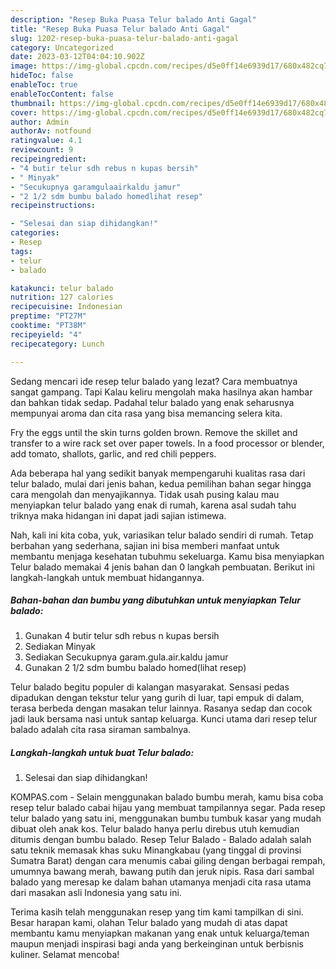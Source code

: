 ```yaml
---
description: "Resep Buka Puasa Telur balado Anti Gagal"
title: "Resep Buka Puasa Telur balado Anti Gagal"
slug: 1202-resep-buka-puasa-telur-balado-anti-gagal
category: Uncategorized
date: 2023-03-12T04:04:10.902Z
image: https://img-global.cpcdn.com/recipes/d5e0ff14e6939d17/680x482cq70/telur-balado-foto-resep-utama.jpg
hideToc: false
enableToc: true
enableTocContent: false
thumbnail: https://img-global.cpcdn.com/recipes/d5e0ff14e6939d17/680x482cq70/telur-balado-foto-resep-utama.jpg
cover: https://img-global.cpcdn.com/recipes/d5e0ff14e6939d17/680x482cq70/telur-balado-foto-resep-utama.jpg
author: Admin
authorAv: notfound
ratingvalue: 4.1
reviewcount: 9
recipeingredient:
- "4 butir telur sdh rebus n kupas bersih"
- " Minyak"
- "Secukupnya garamgulaairkaldu jamur"
- "2 1/2 sdm bumbu balado homedlihat resep"
recipeinstructions:

- "Selesai dan siap dihidangkan!"
categories:
- Resep
tags:
- telur
- balado

katakunci: telur balado 
nutrition: 127 calories
recipecuisine: Indonesian
preptime: "PT27M"
cooktime: "PT38M"
recipeyield: "4"
recipecategory: Lunch

---
```



Sedang mencari ide resep telur balado yang lezat? Cara membuatnya sangat gampang. Tapi Kalau keliru mengolah maka hasilnya akan hambar dan bahkan tidak sedap. Padahal telur balado yang enak seharusnya mempunyai aroma dan cita rasa yang bisa memancing selera kita.


Fry the eggs until the skin turns golden brown. Remove the skillet and transfer to a wire rack set over paper towels. In a food processor or blender, add tomato, shallots, garlic, and red chili peppers.

Ada beberapa hal yang sedikit banyak mempengaruhi kualitas rasa dari telur balado, mulai dari jenis bahan, kedua pemilihan bahan segar hingga cara mengolah dan menyajikannya. Tidak usah pusing kalau mau menyiapkan telur balado yang enak di rumah, karena asal sudah tahu triknya maka hidangan ini dapat jadi sajian istimewa.


Nah, kali ini kita coba, yuk, variasikan telur balado sendiri di rumah. Tetap berbahan yang sederhana, sajian ini bisa memberi manfaat untuk membantu menjaga kesehatan tubuhmu sekeluarga. Kamu bisa menyiapkan Telur balado memakai 4 jenis bahan dan 0 langkah pembuatan. Berikut ini langkah-langkah untuk membuat hidangannya.

<!--inarticleads1-->

##### Bahan-bahan dan bumbu yang dibutuhkan untuk menyiapkan Telur balado:

1. Gunakan 4 butir telur sdh rebus n kupas bersih
1. Sediakan  Minyak
1. Sediakan Secukupnya garam.gula.air.kaldu jamur
1. Gunakan 2 1/2 sdm bumbu balado homed(lihat resep)


Telur balado begitu populer di kalangan masyarakat. Sensasi pedas dipadukan dengan tekstur telur yang gurih di luar, tapi empuk di dalam, terasa berbeda dengan masakan telur lainnya. Rasanya sedap dan cocok jadi lauk bersama nasi untuk santap keluarga. Kunci utama dari resep telur balado adalah cita rasa siraman sambalnya. 

<!--inarticleads2-->

##### Langkah-langkah untuk buat Telur balado:


1. Selesai dan siap dihidangkan!

KOMPAS.com - Selain menggunakan balado bumbu merah, kamu bisa coba resep telur balado cabai hijau yang membuat tampilannya segar. Pada resep telur balado yang satu ini, menggunakan bumbu tumbuk kasar yang mudah dibuat oleh anak kos. Telur balado hanya perlu direbus utuh kemudian ditumis dengan bumbu balado. Resep Telur Balado - Balado adalah salah satu teknik memasak khas suku Minangkabau (yang tinggal di provinsi Sumatra Barat) dengan cara menumis cabai giling dengan berbagai rempah, umumnya bawang merah, bawang putih dan jeruk nipis. Rasa dari sambal balado yang meresap ke dalam bahan utamanya menjadi cita rasa utama dari masakan asli Indonesia yang satu ini. 

Terima kasih telah menggunakan resep yang tim kami tampilkan di sini. Besar harapan kami, olahan Telur balado yang mudah di atas dapat membantu kamu menyiapkan makanan yang enak untuk keluarga/teman maupun menjadi inspirasi bagi anda yang berkeinginan untuk berbisnis kuliner. Selamat mencoba!
